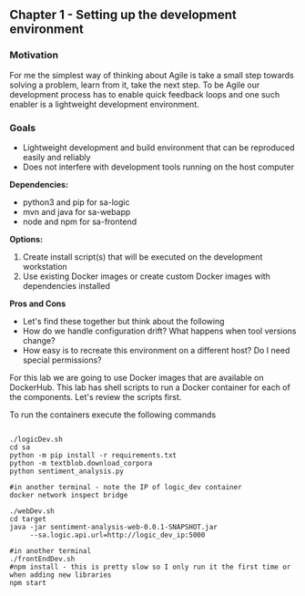## Chapter 1 - Setting up the development environment

### Motivation
For me the simplest way of thinking about Agile is take a small step towards solving a problem, learn from it, take the next step. To be Agile our development process has to enable quick feedback loops and one such enabler is a lightweight development environment.

### Goals
* Lightweight development and build environment that can be reproduced easily and reliably
* Does not interfere with development tools running on the host computer

**Dependencies:**
* python3 and pip for sa-logic
* mvn and java for sa-webapp
* node and npm for sa-frontend

**Options:**
1. Create install script(s) that will be executed on the development workstation
2. Use existing Docker images or create custom Docker images with dependencies installed

**Pros and Cons**
* Let's find these together but think about the following
 * How do we handle configuration drift? What happens when tool versions change?
 * How easy is to recreate this environment on a different host? Do I need special permissions?

For this lab we are going to use Docker images that are available on DockerHub. This lab has shell scripts to run a Docker container for each of the components. Let's review the scripts first.

To run the containers execute the following commands
```

./logicDev.sh
cd sa
python -m pip install -r requirements.txt
python -m textblob.download_corpora
python sentiment_analysis.py

#in another terminal - note the IP of logic_dev container
docker network inspect bridge

./webDev.sh
cd target
java -jar sentiment-analysis-web-0.0.1-SNAPSHOT.jar
     --sa.logic.api.url=http://logic_dev_ip:5000

#in another terminal
./frontEndDev.sh
#npm install - this is pretty slow so I only run it the first time or when adding new libraries
npm start     

```

